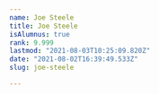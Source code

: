 ```yaml
---
name: Joe Steele
title: Joe Steele
isAlumnus: true
rank: 9.999
lastmod: "2021-08-03T10:25:09.820Z"
date: "2021-08-02T16:39:49.533Z"
slug: joe-steele

---
```

